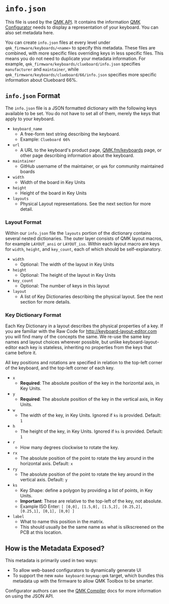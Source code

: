 # `info.json`

This file is used by the [QMK API](https://github.com/qmk/qmk_api). It contains the information [QMK Configurator](https://config.qmk.fm/) needs to display a representation of your keyboard. You can also set metadata here.

You can create `info.json` files at every level under `qmk_firmware/keyboards/<name>` to specify this metadata. These files are combined, with more specific files overriding keys in less specific files. This means you do not need to duplicate your metadata information. For example, `qmk_firmware/keyboards/clueboard/info.json` specifies `manufacturer` and `maintainer`, while `qmk_firmware/keyboards/clueboard/66/info.json` specifies more specific information about Clueboard 66%.

## `info.json` Format

The `info.json` file is a JSON formatted dictionary with the following keys available to be set. You do not have to set all of them, merely the keys that apply to your keyboard.

* `keyboard_name`
  * A free-form text string describing the keyboard.
  * Example: `Clueboard 66%`
* `url`
  * A URL to the keyboard's product page, [QMK.fm/keyboards](https://qmk.fm/keyboards) page, or other page describing information about the keyboard.
* `maintainer`
  * GitHub username of the maintainer, or `qmk` for community maintained boards
* `width`
  * Width of the board in Key Units
* `height`
  * Height of the board in Key Units
* `layouts`
  * Physical Layout representations. See the next section for more detail.

### Layout Format

Within our `info.json` file the `layouts` portion of the dictionary contains several nested dictionaries. The outer layer consists of QMK layout macros, for example `LAYOUT_ansi` or `LAYOUT_iso`. Within each layout macro are keys for `width`, `height`, and `key_count`, each of which should be self-explanatory.

* `width`
  * Optional: The width of the layout in Key Units
* `height`
  * Optional: The height of the layout in Key Units
* `key_count`
  * Optional: The number of keys in this layout
* `layout`
  * A list of Key Dictionaries describing the physical layout. See the next section for more details.

### Key Dictionary Format

Each Key Dictionary in a layout describes the physical properties of a key. If you are familiar with the Raw Code for <http://keyboard-layout-editor.com> you will find many of the concepts the same. We re-use the same key names and layout choices wherever possible, but unlike keyboard-layout-editor each key is stateless, inheriting no properties from the keys that came before it.

All key positions and rotations are specified in relation to the top-left corner of the keyboard, and the top-left corner of each key.

* `x`
  * **Required**: The absolute position of the key in the horizontal axis, in Key Units.
* `y`
  * **Required**: The absolute position of the key in the vertical axis, in Key Units.
* `w`
  * The width of the key, in Key Units. Ignored if `ks` is provided. Default: `1`
* `h`
  * The height of the key, in Key Units. Ignored if `ks` is provided. Default: `1`
* `r`
  * How many degrees clockwise to rotate the key.
* `rx`
  * The absolute position of the point to rotate the key around in the horizontal axis. Default: `x`
* `ry`
  * The absolute position of the point to rotate the key around in the vertical axis. Default: `y`
* `ks`
  * Key Shape: define a polygon by providing a list of points, in Key Units.
  * **Important**: These are relative to the top-left of the key, not absolute.
  * Example ISO Enter: `[ [0,0], [1.5,0], [1.5,2], [0.25,2], [0.25,1], [0,1], [0,0] ]`
* `label`
  * What to name this position in the matrix.
  * This should usually be the same name as what is silkscreened on the PCB at this location.

## How is the Metadata Exposed?

This metadata is primarily used in two ways:

* To allow web-based configurators to dynamically generate UI
* To support the new `make keyboard:keymap:qmk` target, which bundles this metadata up with the firmware to allow QMK Toolbox to be smarter.

Configurator authors can see the [QMK Compiler](https://docs.api.qmk.fm/using-the-api) docs for more information on using the JSON API.
